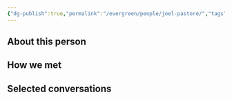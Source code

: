 ```yaml
---
{"dg-publish":true,"permalink":"/evergreen/people/joel-pastore/","tags":["people"]}
---
```


## About this person


## How we met


## Selected conversations
